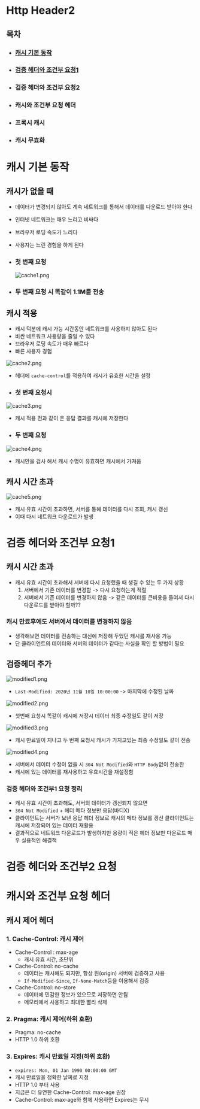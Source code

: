 # Http Header2

## 목차

- ### [캐시 기본 동작](#캐시-기본-동작)
- ### [검증 헤더와 조건부 요청1](#검증-헤더와-조건부-요청1)
- ### 검증 헤더와 조건부 요청2
- ### 캐시와 조건부 요청 헤더
- ### 프록시 캐시
- ### 캐시 무효화

# 캐시 기본 동작

## 캐시가 없을 때
- 데이터가 변경되지 않아도 계속 네트워크를 통해서 데이터를 다운로드 받아야 한다
- 인터넷 네트워크는 매우 느리고 비싸다
- 브라우저 로딩 속도가 느리다
- 사용자는 느린 경험을 하게 된다

- ### 첫 번째 요청

    ![cache1.png](images/cache1.png)
- ### 두 번째 요청 시 똑같이 1.1M를 전송


## 캐시 적용
- 캐시 덕분에 캐시 가능 시간동안 네트워크를 사용하지 않아도 된다 
- 비싼 네트워크 사용량을 줄일 수 있다
- 브라우저 로딩 속도가 매우 빠르다
- 빠른 사용자 경험

![cache2.png](images/cache2.png)
- 헤더에 `cache-control`를 적용하여 캐시가 유효한 시간을 설정 

- ### 첫 번째 요청시

![cache3.png](images/cache3.png)
- 캐시 적용 전과 같이 온 응답 결과를 캐시에 저장한다

- ### 두 번째 요청

![cache4.png](images/cache4.png)
- 캐시안을 검사 해서 캐시 수명이 유효하면 캐시에서 가져옴

## 캐시 시간 초과

![cache5.png](images/cache5.png)
- 캐시 유효 시간이 초과하면, 서버를 통해 데이터를 다시 조회, 캐시 갱신
- 이때 다시 네트워크 다운로드가 발생


# 검증 헤더와 조건부 요청1

## 캐시 시간 초과
- 캐시 유효 시간이 초과해서 서버에 다시 요청했을 때 생길 수 있는 두 가지 상황
  1. 서버에서 기존 데이터를 변경함 -> 다시 요청하는게 적절
  2. 서버에서 기존 데이터를 변경하지 않음 -> 같은 데이터를 큰비용을 들여서 다시 다운로드를 받아야 할까??
### 캐시 만료후에도 서버에서 데이터를 변경하지 않음
- 생각해보면 데이터를 전송하는 대신에 저장해 두었던 캐시를 재사용 가능
- 단 클라이언트의 데이터와 서버의 데이터가 같다는 사실을 확인 할 방법이 필요

## 검증헤더 추가

![modified1.png](images/modified1.png)
- `Last-Modified: 2020년 11월 10일 10:00:00` -> 마지막에 수정된 날짜

![modified2.png](images/modified2.png)
- 첫번째 요청시 똑같이 캐시에 저장시 데이터 최종 수정일도 같이 저장

![modified3.png](images/modified3.png)
- 캐시 만료일이 지나고 두 번째 요청시 캐시가 가지고있는 최종 수정일도 같이 전송

![modified4.png](images/modified4.png)
- 서버에서 데이터 수정이 없을 시 `304 Not Modified`와 `HTTP Body`없이 전송한
- 캐시에 있는 데이터를 재사용하고 유효시간을 재설정함

### 검증 헤더와 조건부1 요청 정리
- 캐시 유효 시간이 초과해도, 서버의 데이터가 갱신되지 않으면
- `304 Not Modified` + 헤더 메타 정보만 응답(바디X)
- 클라이언트는 서버가 보낸 응답 헤더 정보로 캐시의 메타 정보를 갱신 클라이언트는 캐시에 저장되어 있는 데이터 재활용
- 결과적으로 네트워크 다운로드가 발생하지만 용량이 적은 헤더 정보만 다운로드 매우 실용적인 해결책

# 검증 헤더와 조건부2 요청

# 캐시와 조건부 요청 헤더

## 캐시 제어 헤더

### 1. Cache-Control: 캐시 제어
- Cache-Control : max-age
  - 캐시 유효 시간, 초단위
- Cache-Control: no-cache
  - 데이터는 캐시해도 되지만, 항상 원(origin) 서버에 검증하고 사용
  - `If-Modified-Since`, `If-None-Match`등을 이용해서 검증
- Cache-Control: no-store
  - 데이터에 민감한 정보가 있으므로 저장하면 안됨
  - 메모리에서 사용하고 최대한 빨리 삭제

### 2. Pragma: 캐시 제어(하위 호환)
- Pragma: no-cache
- HTTP 1.0 하위 호환

### 3. Expires: 캐시 만료일 지정(하위 호환)
- `expires: Mon, 01 Jan 1990 00:00:00 GMT`
- 캐시 만료일을 정확한 날짜로 지정
- HTTP 1.0 부터 사용
- 지금은 더 유연한 Cache-Control: max-age 권장
- Cache-Control: max-age와 함께 사용하면 Expires는 무시